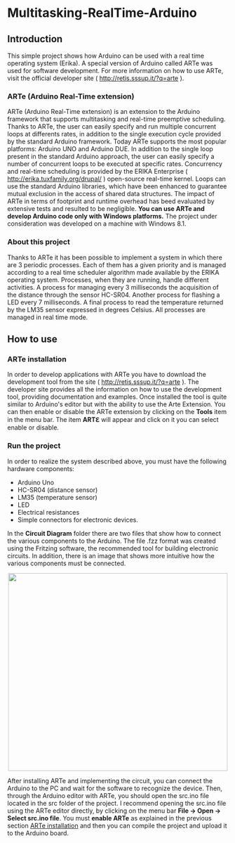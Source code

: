 # <a name="Title"></a> Multitasking-RealTime-Arduino
## <a name="Introduction"></a> Introduction 
This simple project shows how Arduino can be used with a real time operating system (Erika). A special version of Arduino called ARTe was used for software development. For more information on how to use ARTe, visit the official developer site ( http://retis.sssup.it/?q=arte ). 

### <a name="ARTe(Arduino-Real-Time-extension)"></a> ARTe (Arduino Real-Time extension)

ARTe (Arduino Real-Time extension) is an extension to the Arduino framework that supports multitasking and real-time preemptive scheduling. Thanks to ARTe, the user can easily specify and run multiple concurrent loops at differents rates, in addition to the single execution cycle provided by the standard Arduino framework. Today ARTe supports the most popular platforms: Arduino UNO and Arduino DUE. In addition to the single loop present in the standard Arduino approach, the user can easily specify a number of concurrent loops to be executed at specific rates. Concurrency and real-time scheduling is provided by the ERIKA Enterprise ( http://erika.tuxfamily.org/drupal/ ) open-source real-time kernel. Loops can use the standard Arduino libraries, which have been enhanced to guarantee mutual exclusion in the access of shared data structures. The impact of ARTe in terms of footprint and runtime overhead has beed evaluated by extensive tests and resulted to be negligible.
**You can use ARTe and develop Arduino code only with Windows platforms.** The project under consideration was developed on a machine with Windows 8.1.

### <a name="About-this-project"></a> About this project
Thanks to ARTe it has been possible to implement a system in which there are 3 periodic processes. Each of them has a given priority and is managed according to a real time scheduler algorithm made available by the ERIKA operating system.
Processes, when they are running, handle different activities. A process for managing every 3 milliseconds the acquisition of the distance through the sensor HC-SR04. Another process for flashing a LED every 7 milliseconds. A final process to read the temperature returned by the LM35 sensor expressed in degrees Celsius. All processes are managed in real time mode.

## <a name="How-to-use"></a> How to use
### <a name="ARTe-installation"></a> ARTe installation
In order to develop applications with ARTe you have to download the development tool from the site ( http://retis.sssup.it/?q=arte ). The developer site provides all the information on how to use the development tool, providing documentation and examples.
Once installed the tool is quite similar to Arduino's editor but with the ability to use the Arte Extension.
You can then enable or disable the ARTe extension by clicking on the **Tools** item in the menu bar. The item **ARTℇ** will appear and click on it you can select enable or disable.


### <a name="Run-the-project"></a> Run the project
In order to realize the system described above, you must have the following hardware components:

* Arduino Uno
* HC-SR04 (distance sensor)
* LM35 (temperature sensor)
* LED
* Electrical resistances
* Simple connectors for electronic devices.

In the **Circuit Diagram** folder there are two files that show how to connect the various components to the Arduino. The     file .fzz format was created using the Fritzing software, the recommended tool for building electronic circuits. In addition, there is an image that shows more intuitive how the various components must be connected.

<div style="text-align:center"> <img src="https://github.com/melvin-mancini/Multitasking-RealTime-Arduino/blob/master/Circuit%20Diagram/CircuitDiagram.png" width="500" height="450"/></div>

After installing ARTe and implementing the circuit, you can connect the Arduino to the PC and wait for the software to recognize the device. Then, through the Arduino editor with ARTe, you should open the src.ino file located in the src folder of the project. I recommend opening the src.ino file using the ARTe editor directly, by clicking on the menu bar **File -> Open -> Select src.ino file**. You must **enable ARTe** as explained in the previous section [ARTe installation](#ARTe-installation) and then you can compile the project and upload it to the Arduino board.
